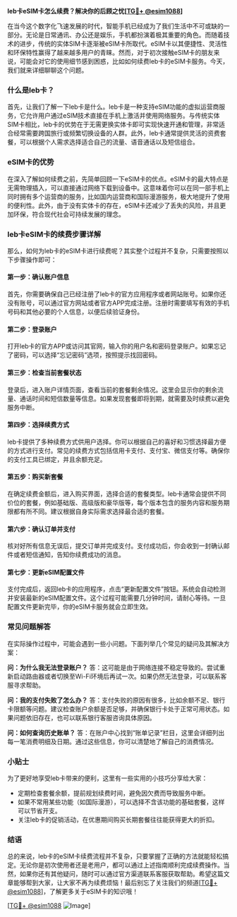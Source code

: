 **leb卡eSIM卡怎么续费？解决你的后顾之忧[[TG💪+ @esim1088](https://t.me/s/esim1088)]**

在当今这个数字化飞速发展的时代，智能手机已经成为了我们生活中不可或缺的一部分。无论是日常通讯、办公还是娱乐，手机都扮演着极其重要的角色。而随着技术的进步，传统的实体SIM卡逐渐被eSIM卡所取代。eSIM卡以其便捷性、灵活性和环保特性赢得了越来越多用户的青睐。然而，对于初次接触eSIM卡的朋友来说，可能会对它的使用细节感到困惑，比如如何续费leb卡的eSIM卡服务。今天，我们就来详细聊聊这个问题。

### 什么是leb卡？

首先，让我们了解一下leb卡是什么。leb卡是一种支持eSIM功能的虚拟运营商服务，它允许用户通过eSIM技术直接在手机上激活并使用网络服务。与传统实体SIM卡相比，leb卡的优势在于无需更换实体卡即可实现快速开通和管理，非常适合经常需要跨国旅行或频繁切换设备的人群。此外，leb卡通常提供灵活的资费套餐，可以根据个人需求选择适合自己的流量、语音通话以及短信组合。

### eSIM卡的优势

在深入了解如何续费之前，先简单回顾一下eSIM卡的优点。eSIM卡的最大特点是无需物理插入，可以直接通过网络下载到设备中。这意味着你可以在同一部手机上同时拥有多个运营商的服务，比如国内运营商和国际漫游服务，极大地提升了使用的便利性。此外，由于没有实体卡的存在，eSIM卡还减少了丢失的风险，并且更加环保，符合现代社会可持续发展的理念。

### leb卡eSIM卡的续费步骤详解

那么，如何为leb卡的eSIM卡进行续费呢？其实整个过程并不复杂，只需要按照以下步骤操作即可：

#### 第一步：确认账户信息
首先，你需要确保自己已经注册了leb卡的官方应用程序或者网站账号。如果你还没有账号，可以通过官方网站或者官方APP完成注册。注册时需要填写有效的手机号码和其他必要的个人信息，以便后续验证身份。

#### 第二步：登录账户
打开leb卡的官方APP或访问其官网，输入你的用户名和密码登录账户。如果忘记了密码，可以选择“忘记密码”选项，按照提示找回密码。

#### 第三步：检查当前套餐状态
登录后，进入账户详情页面，查看当前的套餐剩余情况。这里会显示你的剩余流量、通话时间和短信数量等信息。如果发现套餐即将到期，就需要及时续费以避免服务中断。

#### 第四步：选择续费方式
leb卡提供了多种续费方式供用户选择。你可以根据自己的喜好和习惯选择最方便的方式进行支付。常见的续费方式包括信用卡支付、支付宝、微信支付等。确保你的支付工具已绑定，并且余额充足。

#### 第五步：购买新套餐
在确定续费金额后，进入购买界面，选择合适的套餐类型。leb卡通常会提供不同价位的套餐，例如基础版、高级版和豪华版等，每个版本包含的服务内容和服务期限都有所不同。建议根据自身实际需求选择最合适的套餐。

#### 第六步：确认订单并支付
核对好所有信息无误后，提交订单并完成支付。支付成功后，你会收到一封确认邮件或者短信通知，告知你续费成功的消息。

#### 第七步：更新eSIM配置文件
支付完成后，返回leb卡的应用程序，点击“更新配置文件”按钮。系统会自动检测并安装最新的eSIM配置文件。这个过程可能需要几分钟时间，请耐心等待。一旦配置文件更新完毕，你的eSIM卡服务就会立即生效。

### 常见问题解答

在实际操作过程中，可能会遇到一些小问题。下面列举几个常见的疑问及其解决方案：

**问：为什么我无法登录账户？**
答：这可能是由于网络连接不稳定导致的。尝试重新启动路由器或者切换至Wi-Fi环境后再试一次。如果仍然无法登录，可以联系客服寻求帮助。

**问：我的支付失败了怎么办？**
答：支付失败的原因有很多，比如余额不足、银行卡限额等问题。建议检查账户余额是否足够，并确保银行卡处于正常可用状态。如果问题依旧存在，也可以联系银行客服咨询具体原因。

**问：如何查询历史账单？**
答：在账户中心找到“账单记录”栏目，这里会详细列出每一笔消费明细及日期。通过这些信息，你可以清楚地了解自己的消费情况。

### 小贴士

为了更好地享受leb卡带来的便利，这里有一些实用的小技巧分享给大家：
- 定期检查套餐余额，提前规划续费时间，避免因欠费而导致服务中断。
- 如果不常用某些功能（如国际漫游），可以选择不含该功能的基础套餐，这样可以节省开支。
- 关注leb卡的促销活动，在优惠期间购买长期套餐往往能获得更大的折扣。

### 结语

总的来说，leb卡的eSIM卡续费流程并不复杂，只要掌握了正确的方法就能轻松搞定。无论你是初次使用者还是老用户，都可以通过上述指南顺利完成续费操作。当然，如果你还有其他疑问，随时可以通过官方渠道联系客服获取帮助。希望这篇文章能够帮到大家，让大家不再为续费烦恼！最后别忘了关注我们的频道[[TG💪+ @esim1088](https://t.me/s/esim1088)]，了解更多关于eSIM卡的知识哦！

[[TG💪+ @esim1088](https://t.me/s/esim1088) ![Image](https://i.postimg.cc/4NQfJmqS/Snipaste-2025-05-13-00-14-12.png)]